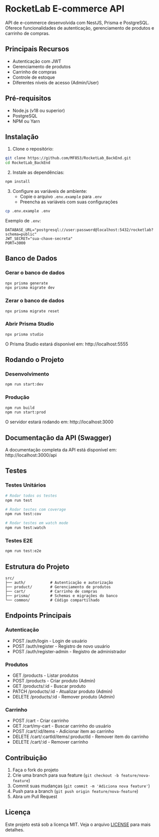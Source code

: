 # RocketLab E-commerce API

API de e-commerce desenvolvida com NestJS, Prisma e PostgreSQL. Oferece funcionalidades de autenticação, gerenciamento de produtos e carrinho de compras.

## Principais Recursos

- Autenticação com JWT
- Gerenciamento de produtos
- Carrinho de compras
- Controle de estoque
- Diferentes níveis de acesso (Admin/User)

## Pré-requisitos

- Node.js (v18 ou superior)
- PostgreSQL
- NPM ou Yarn

## Instalação

1. Clone o repositório:
```bash
git clone https://github.com/MF853/RocketLab_BackEnd.git
cd RocketLab_BackEnd
```

2. Instale as dependências:
```bash
npm install
```

3. Configure as variáveis de ambiente:
   - Copie o arquivo `.env.example` para `.env`
   - Preencha as variáveis com suas configurações

```bash
cp .env.example .env
```

Exemplo de `.env`:
```env
DATABASE_URL="postgresql://user:password@localhost:5432/rocketlab?schema=public"
JWT_SECRET="sua-chave-secreta"
PORT=3000
```

## Banco de Dados

### Gerar o banco de dados
```bash
npx prisma generate
npx prisma migrate dev
```

### Zerar o banco de dados
```bash
npx prisma migrate reset
```

### Abrir Prisma Studio
```bash
npx prisma studio
```
O Prisma Studio estará disponível em: http://localhost:5555

## Rodando o Projeto

### Desenvolvimento
```bash
npm run start:dev
```

### Produção
```bash
npm run build
npm run start:prod
```

O servidor estará rodando em: http://localhost:3000

## Documentação da API (Swagger)

A documentação completa da API está disponível em:
http://localhost:3000/api

## Testes

### Testes Unitários
```bash
# Rodar todos os testes
npm run test

# Rodar testes com coverage
npm run test:cov

# Rodar testes em watch mode
npm run test:watch
```

### Testes E2E
```bash
npm run test:e2e
```

## Estrutura do Projeto

```
src/
├── auth/           # Autenticação e autorização
├── product/        # Gerenciamento de produtos
├── cart/           # Carrinho de compras
├── prisma/         # Schemas e migrações do banco
└── common/         # Código compartilhado
```

## Endpoints Principais

### Autenticação
- POST /auth/login - Login de usuário
- POST /auth/register - Registro de novo usuário
- POST /auth/register-admin - Registro de administrador

### Produtos
- GET /products - Listar produtos
- POST /products - Criar produto (Admin)
- GET /products/:id - Buscar produto
- PATCH /products/:id - Atualizar produto (Admin)
- DELETE /products/:id - Remover produto (Admin)

### Carrinho
- POST /cart - Criar carrinho
- GET /cart/my-cart - Buscar carrinho do usuário
- POST /cart/:id/items - Adicionar item ao carrinho
- DELETE /cart/:cartId/items/:productId - Remover item do carrinho
- DELETE /cart/:id - Remover carrinho

## Contribuição

1. Faça o fork do projeto
2. Crie uma branch para sua feature (`git checkout -b feature/nova-feature`)
3. Commit suas mudanças (`git commit -m 'Adiciona nova feature'`)
4. Push para a branch (`git push origin feature/nova-feature`)
5. Abra um Pull Request

## Licença

Este projeto está sob a licença MIT. Veja o arquivo [LICENSE](LICENSE) para mais detalhes.
